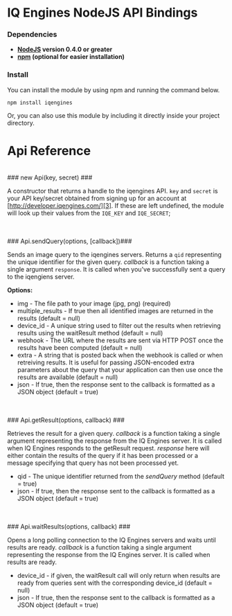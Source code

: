 # IQ Engines NodeJS API Bindings #

### Dependencies ###

- **[NodeJS][1] version 0.4.0 or greater**
- **[npm][2] (optional for easier installation)**

### Install ###

You can install the module by using npm and running the command below.

    npm install iqengines

Or, you can also use this module by including it directly inside your project directory.


# Api Reference #

<br>
### new Api(key, secret) ###

A constructor that returns a handle to the iqengines API. `key` and `secret` is your API key/secret obtained from signing up for an account at [http://developer.iqengines.com/][3]. If these are left undefined, the module will look up their values from the `IQE_KEY` and `IQE_SECRET`;

<br>
<br>
### Api.sendQuery(options, [callback])###

Sends an image query to the iqengines servers. Returns a `qid` representing the unique identifier for the given query. *callback* is a function taking a single argument `response`. It is called when you've successfully sent a query to the iqengiens server.

**Options:**

- img - The file path to your image (jpg, png) (required)
- multiple_results - If true then all identified images are returned in the results (default = null)
- device_id - A unique string used to filter out the results when retrieving results using the waitResult method (default = null)
- webhook - The URL where the results are sent via HTTP POST once the results have been computed (default = null)
- extra - A string that is posted back when the webhook is called or when retreiving results. It is useful for passing JSON-encoded extra parameters about the query that your application can then use once the results are available (default = null)
- json - If true, then the response sent to the callback is formatted as a JSON object (default = true)
    

<br>
<br>
### Api.getResult(options, callback) ###

Retrieves the result for a given query. *callback* is a function taking a single argument representing the response from the IQ Engines server. It is called when IQ Engines responds to the getResult request. *response* here will either contain the results of the query if it has been processed or a message specifying that query has not been processed yet.

- qid - The unique identifier returned from the *sendQuery* method (default = true)
- json - If true, then the response sent to the callback is formatted as a JSON object (default = true)



<br>
<br>
### Api.waitResults(options, callback) ###

Opens a long polling connection to the IQ Engines servers and waits until results are ready. *callback* is a function taking a single argument representing the response from the IQ Engines server. It is called when results are ready. 

- device_id - if given, the waitResult call will only return when results are ready from queries sent with the corresponding device\_id (default = null)
- json - If true, then the response sent to the callback is formatted as a JSON object (default = true)

[1]: http://nodejs.org/
[2]: http://npmjs.org/
[3]: http://developer.iqengines.com/